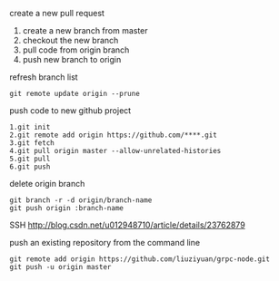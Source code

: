 create a new pull request
1. create a new branch from master
2. checkout the new branch
3. pull code from origin branch
4. push new branch to origin

refresh branch list
```
git remote update origin --prune
```

push code to new github project
```
1.git init
2.git remote add origin https://github.com/****.git
3.git fetch
4.git pull origin master --allow-unrelated-histories
5.git pull
6.git push
```


delete origin branch
```
git branch -r -d origin/branch-name
git push origin :branch-name
```

SSH
http://blog.csdn.net/u012948710/article/details/23762879

push an existing repository from the command line
```
git remote add origin https://github.com/liuziyuan/grpc-node.git
git push -u origin master
```




